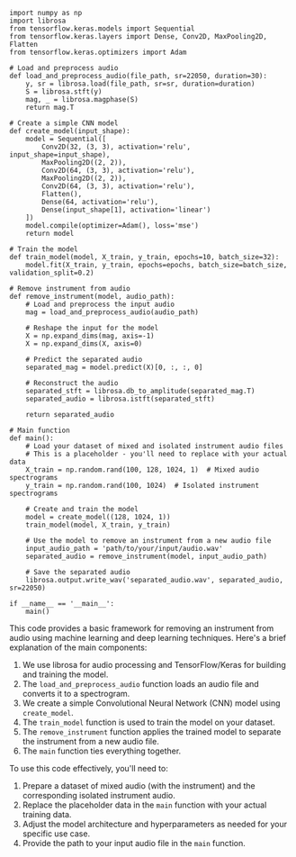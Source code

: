 ```
import numpy as np
import librosa
from tensorflow.keras.models import Sequential
from tensorflow.keras.layers import Dense, Conv2D, MaxPooling2D, Flatten
from tensorflow.keras.optimizers import Adam

# Load and preprocess audio
def load_and_preprocess_audio(file_path, sr=22050, duration=30):
    y, sr = librosa.load(file_path, sr=sr, duration=duration)
    S = librosa.stft(y)
    mag, _ = librosa.magphase(S)
    return mag.T

# Create a simple CNN model
def create_model(input_shape):
    model = Sequential([
        Conv2D(32, (3, 3), activation='relu', input_shape=input_shape),
        MaxPooling2D((2, 2)),
        Conv2D(64, (3, 3), activation='relu'),
        MaxPooling2D((2, 2)),
        Conv2D(64, (3, 3), activation='relu'),
        Flatten(),
        Dense(64, activation='relu'),
        Dense(input_shape[1], activation='linear')
    ])
    model.compile(optimizer=Adam(), loss='mse')
    return model

# Train the model
def train_model(model, X_train, y_train, epochs=10, batch_size=32):
    model.fit(X_train, y_train, epochs=epochs, batch_size=batch_size, validation_split=0.2)

# Remove instrument from audio
def remove_instrument(model, audio_path):
    # Load and preprocess the input audio
    mag = load_and_preprocess_audio(audio_path)
    
    # Reshape the input for the model
    X = np.expand_dims(mag, axis=-1)
    X = np.expand_dims(X, axis=0)
    
    # Predict the separated audio
    separated_mag = model.predict(X)[0, :, :, 0]
    
    # Reconstruct the audio
    separated_stft = librosa.db_to_amplitude(separated_mag.T)
    separated_audio = librosa.istft(separated_stft)
    
    return separated_audio

# Main function
def main():
    # Load your dataset of mixed and isolated instrument audio files
    # This is a placeholder - you'll need to replace with your actual data
    X_train = np.random.rand(100, 128, 1024, 1)  # Mixed audio spectrograms
    y_train = np.random.rand(100, 1024)  # Isolated instrument spectrograms

    # Create and train the model
    model = create_model((128, 1024, 1))
    train_model(model, X_train, y_train)

    # Use the model to remove an instrument from a new audio file
    input_audio_path = 'path/to/your/input/audio.wav'
    separated_audio = remove_instrument(model, input_audio_path)

    # Save the separated audio
    librosa.output.write_wav('separated_audio.wav', separated_audio, sr=22050)

if __name__ == '__main__':
    main()

```

This code provides a basic framework for removing an instrument from audio using machine learning and deep learning techniques. Here's a brief explanation of the main components:

1. We use librosa for audio processing and TensorFlow/Keras for building and training the model.
2. The `load_and_preprocess_audio` function loads an audio file and converts it to a spectrogram.
3. We create a simple Convolutional Neural Network (CNN) model using `create_model`.
4. The `train_model` function is used to train the model on your dataset.
5. The `remove_instrument` function applies the trained model to separate the instrument from a new audio file.
6. The `main` function ties everything together.

To use this code effectively, you'll need to:

1. Prepare a dataset of mixed audio (with the instrument) and the corresponding isolated instrument audio.
2. Replace the placeholder data in the `main` function with your actual training data.
3. Adjust the model architecture and hyperparameters as needed for your specific use case.
4. Provide the path to your input audio file in the `main` function.
